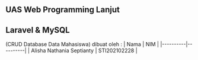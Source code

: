 ## UAS Web Programming Lanjut
## Laravel & MySQL
(CRUD Database Data Mahasiswa)
dibuat oleh :
| Nama | NIM |
|----------|----------|
| Alisha Nathania Septianty | STI202102228 |
